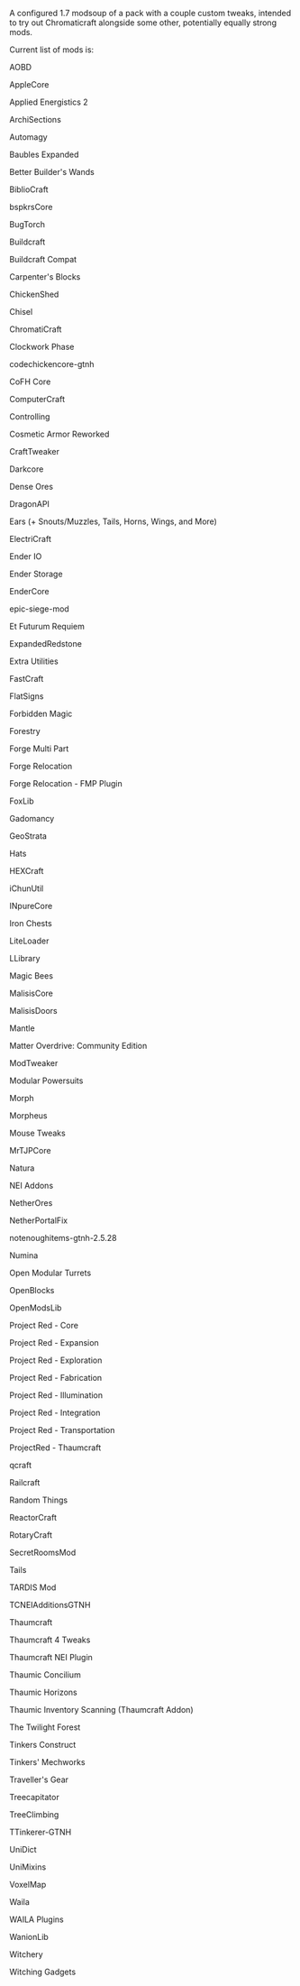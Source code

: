 A configured 1.7 modsoup of a pack with a couple custom tweaks, intended to try out Chromaticraft alongside some other, potentially equally strong mods.

Current list of mods is:

AOBD

AppleCore

Applied Energistics 2

ArchiSections

Automagy

Baubles Expanded

Better Builder's Wands

BiblioCraft

bspkrsCore

BugTorch

Buildcraft

Buildcraft Compat

Carpenter's Blocks

ChickenShed

Chisel

ChromatiCraft

Clockwork Phase

codechickencore-gtnh

CoFH Core

ComputerCraft

Controlling

Cosmetic Armor Reworked

CraftTweaker

Darkcore

Dense Ores

DragonAPI

Ears (+ Snouts/Muzzles, Tails, Horns, Wings, and More)

ElectriCraft

Ender IO

Ender Storage

EnderCore

epic-siege-mod

Et Futurum Requiem

ExpandedRedstone

Extra Utilities

FastCraft

FlatSigns

Forbidden Magic

Forestry

Forge Multi Part

Forge Relocation

Forge Relocation - FMP Plugin

FoxLib

Gadomancy

GeoStrata

Hats

HEXCraft

iChunUtil

INpureCore

Iron Chests

LiteLoader

LLibrary

Magic Bees

MalisisCore

MalisisDoors

Mantle

Matter Overdrive: Community Edition

ModTweaker

Modular Powersuits

Morph

Morpheus

Mouse Tweaks

MrTJPCore

Natura

NEI Addons

NetherOres

NetherPortalFix

notenoughitems-gtnh-2.5.28

Numina

Open Modular Turrets

OpenBlocks

OpenModsLib

Project Red - Core

Project Red - Expansion

Project Red - Exploration

Project Red - Fabrication

Project Red - Illumination

Project Red - Integration

Project Red - Transportation

ProjectRed - Thaumcraft

qcraft

Railcraft

Random Things

ReactorCraft

RotaryCraft

SecretRoomsMod

Tails

TARDIS Mod

TCNEIAdditionsGTNH

Thaumcraft

Thaumcraft 4 Tweaks

Thaumcraft NEI Plugin

Thaumic Concilium

Thaumic Horizons

Thaumic Inventory Scanning (Thaumcraft Addon)

The Twilight Forest

Tinkers Construct

Tinkers' Mechworks

Traveller's Gear

Treecapitator

TreeClimbing

TTinkerer-GTNH

UniDict

UniMixins

VoxelMap

Waila

WAILA Plugins

WanionLib

Witchery

Witching Gadgets